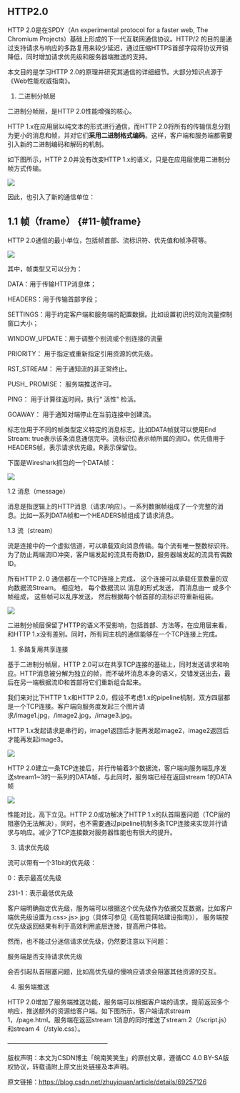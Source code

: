 ## HTTP2.0

HTTP 2.0是在SPDY（An experimental protocol for a faster web, The Chromium Projects）基础上形成的下一代互联网通信协议。HTTP/2 的目的是通过支持请求与响应的多路复用来较少延迟，通过压缩HTTPS首部字段将协议开销降低，同时增加请求优先级和服务器端推送的支持。

本文目的是学习HTTP 2.0的原理并研究其通信的详细细节。大部分知识点源于《Web性能权威指南》。

1. 二进制分帧层

二进制分帧层，是HTTP 2.0性能增强的核心。

HTTP 1.x在应用层以纯文本的形式进行通信，而HTTP 2.0将所有的传输信息分割为更小的消息和帧，并对它们**采用二进制格式编码**。这样，客户端和服务端都需要引入新的二进制编码和解码的机制。

如下图所示，HTTP 2.0并没有改变HTTP 1.x的语义，只是在应用层使用二进制分帧方式传输。

![](/assets/20170405172818292.png)

因此，也引入了新的通信单位：

## **1.1 帧（frame）** {#11-帧frame}

HTTP 2.0通信的最小单位，包括帧首部、流标识符、优先值和帧净荷等。

![](/assets/20170405153816267.png)

其中，帧类型又可以分为：

DATA：用于传输HTTP消息体；

HEADERS：用于传输首部字段；

SETTINGS：用于约定客户端和服务端的配置数据。比如设置初识的双向流量控制窗口大小；

WINDOW\_UPDATE：用于调整个别流或个别连接的流量

PRIORITY： 用于指定或重新指定引用资源的优先级。

RST\_STREAM： 用于通知流的非正常终止。

PUSH\_ PROMISE： 服务端推送许可。

PING： 用于计算往返时间，执行“ 活性” 检活。

GOAWAY： 用于通知对端停止在当前连接中创建流。

标志位用于不同的帧类型定义特定的消息标志。比如DATA帧就可以使用End Stream: true表示该条消息通信完毕。流标识位表示帧所属的流ID。优先值用于HEADERS帧，表示请求优先级。R表示保留位。

下面是Wireshark抓包的一个DATA帧：

![](/assets/20170405170457247.png)

1.2 消息（message）

消息是指逻辑上的HTTP消息（请求/响应）。一系列数据帧组成了一个完整的消息。比如一系列DATA帧和一个HEADERS帧组成了请求消息。

1.3 流（stream）

流是连接中的一个虚拟信道，可以承载双向消息传输。每个流有唯一整数标识符。为了防止两端流ID冲突，客户端发起的流具有奇数ID，服务器端发起的流具有偶数ID。

所有HTTP 2. 0 通信都在一个TCP连接上完成， 这个连接可以承载任意数量的双向数据流Stream。 相应地， 每个数据流以 消息的形式发送， 而消息由一 或多个帧组成， 这些帧可以乱序发送， 然后根据每个帧首部的流标识符重新组装。

![](/assets/20170405172729697.png)

二进制分帧层保留了HTTP的语义不受影响，包括首部、方法等，在应用层来看，和HTTP 1.x没有差别。同时，所有同主机的通信能够在一个TCP连接上完成。

1. 多路复用共享连接

基于二进制分帧层，HTTP 2.0可以在共享TCP连接的基础上，同时发送请求和响应。HTTP消息被分解为独立的帧，而不破坏消息本身的语义，交错发送出去，最后在另一端根据流ID和首部将它们重新组合起来。

我们来对比下HTTP 1.x和HTTP 2.0，假设不考虑1.x的pipeline机制，双方四层都是一个TCP连接。客户端向服务度发起三个图片请求/image1.jpg，/image2.jpg，/image3.jpg。

HTTP 1.x发起请求是串行的，image1返回后才能再发起image2，image2返回后才能再发起image3。

![](/assets/20170406101003201.jpg)

HTTP 2.0建立一条TCP连接后，并行传输着3个数据流，客户端向服务端乱序发送stream1~3的一系列的DATA帧，与此同时，服务端已经在返回stream 1的DATA帧

![](/assets/20170406101019438.jpg)



性能对比，高下立见。HTTP 2.0成功解决了HTTP 1.x的队首阻塞问题（TCP层的阻塞仍无法解决），同时，也不需要通过pipeline机制多条TCP连接来实现并行请求与响应。减少了TCP连接数对服务器性能也有很大的提升。



3. 请求优先级

流可以带有一个31bit的优先级：



0：表示最高优先级

231-1：表示最低优先级

客户端明确指定优先级，服务端可以根据这个优先级作为依据交互数据，比如客户端优先级设置为.css&gt;.js&gt;.jpg（具体可参见《高性能网站建设指南》）， 服务端按优先级返回结果有利于高效利用底层连接，提高用户体验。 

然而，也不能过分迷信请求优先级，仍然要注意以下问题：



服务端是否支持请求优先级

会否引起队首阻塞问题，比如高优先级的慢响应请求会阻塞其他资源的交互。

4. 服务端推送

HTTP 2.0增加了服务端推送功能，服务端可以根据客户端的请求，提前返回多个响应，推送额外的资源给客户端。如下图所示，客户端请求stream 1，/page.html。服务端在返回stream 1消息的同时推送了stream 2（/script.js）和stream 4（/style.css）。 

 ———————————————— 

版权声明：本文为CSDN博主「皖南笑笑生」的原创文章，遵循CC 4.0 BY-SA版权协议，转载请附上原文出处链接及本声明。

原文链接：https://blog.csdn.net/zhuyiquan/article/details/69257126





